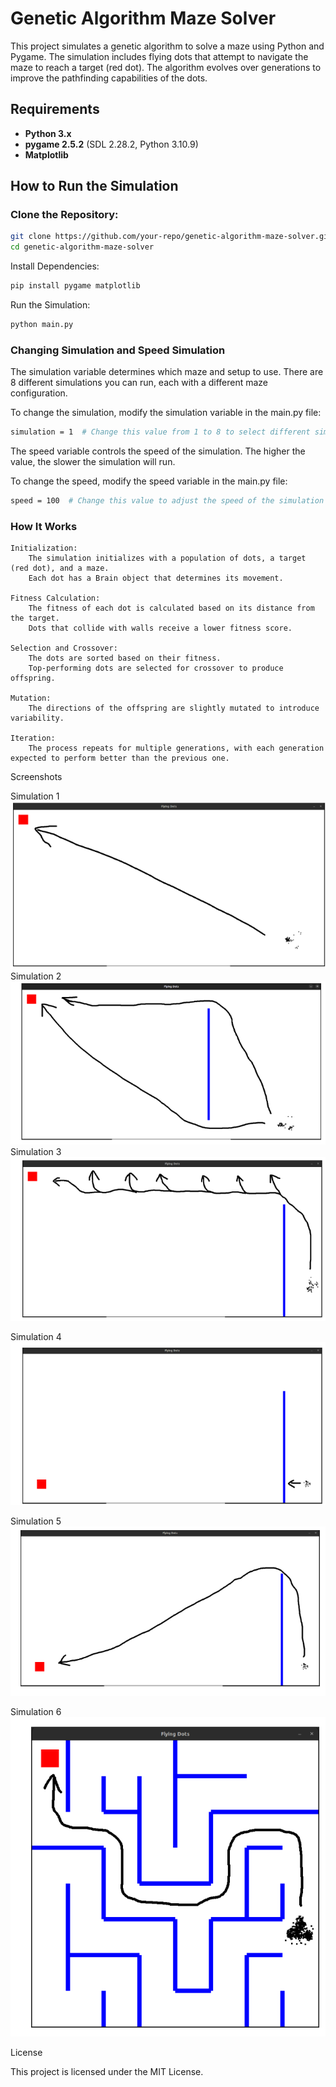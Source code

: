 # **Genetic Algorithm Maze Solver**

This project simulates a genetic algorithm to solve a maze using Python and Pygame. The simulation includes flying dots that attempt to navigate the maze to reach a target (red dot). The algorithm evolves over generations to improve the pathfinding capabilities of the dots.

## **Requirements**

- **Python 3.x**
- **pygame 2.5.2** (SDL 2.28.2, Python 3.10.9)
- **Matplotlib**

## **How to Run the Simulation**

### **Clone the Repository:**

```bash
git clone https://github.com/your-repo/genetic-algorithm-maze-solver.git
cd genetic-algorithm-maze-solver
```

Install Dependencies:

```bash
pip install pygame matplotlib
```

Run the Simulation:

```bash
python main.py
```

### **Changing Simulation and Speed Simulation**

The simulation variable determines which maze and setup to use. There are 8 different simulations you can run, each with a different maze configuration.

To change the simulation, modify the simulation variable in the main.py file:

```bash
simulation = 1  # Change this value from 1 to 8 to select different simulations
```

The speed variable controls the speed of the simulation. The higher the value, the slower the simulation will run.

To change the speed, modify the speed variable in the main.py file:

```bash
speed = 100  # Change this value to adjust the speed of the simulation
```

### **How It Works**

    Initialization:
        The simulation initializes with a population of dots, a target (red dot), and a maze.
        Each dot has a Brain object that determines its movement.

    Fitness Calculation:
        The fitness of each dot is calculated based on its distance from the target.
        Dots that collide with walls receive a lower fitness score.

    Selection and Crossover:
        The dots are sorted based on their fitness.
        Top-performing dots are selected for crossover to produce offspring.

    Mutation:
        The directions of the offspring are slightly mutated to introduce variability.

    Iteration:
        The process repeats for multiple generations, with each generation expected to perform better than the previous one.

Screenshots

Simulation 1
![Alt text](moar/1.png)
Simulation 2
![Alt text](moar/2.png)
Simulation 3
![Alt text](moar/3.png)

Simulation 4
![Alt text](moar/4.png)

Simulation 5
![Alt text](moar/5.png)

Simulation 6
![Alt text](moar/6.png)


License

This project is licensed under the MIT License.
